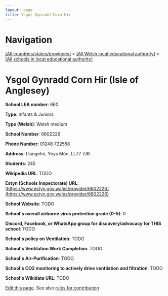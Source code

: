 ```yaml
---
layout: page
title: Ysgol Gynradd Corn Hir
---
```

# Navigation

[[All countries/states/provinces]](../../..) > [[All Welsh local educational authority]](../..) > [[All schools in local educational authority]](..)

# Ysgol Gynradd Corn Hir (Isle of Anglesey)

**School LEA number**: 660

**Type**: Infants & Juniors

**Type (Welsh)**: Welsh medium

**School Number**: 6602226

**Phone Number**: 01248 722558

**Address**: Llangefni, Ynys Môn, LL77 7JB

**Students**: 245

**Wikipedia URL**: TODO

**Estyn (Schools Inspectorate) URL**: [https://www.estyn.gov.wales/provider/6602226](https://www.estyn.gov.wales/provider/6602226)

**School Website**: TODO

**School's overall airborne virus protection grade (0-5)**: 0

**Discord, Facebook, or WhatsApp group for discovery/advocacy for THIS school**: TODO

**School's policy on Ventilation**: TODO

**School's Ventilation Work Completion**: TODO

**School's Air-Purification**: TODO

**School's CO2 monitoring to actively drive ventilation and filtration**: TODO

**School's Wikidata URL**: TODO




[Edit this page](https://github.com/VentilationProject/Wales/edit/prif/./Isle_of_Anglesey/Ysgol_Gynradd_Corn_Hir.md). See also [rules for contribution](../../../contribution-rules/)